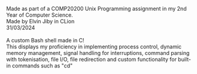 Made as part of a COMP20200 Unix Programming assignment in my 2nd Year of Computer Science.<br/>
Made by Elvin Jiby in CLion<br/>
31/03/2024<br/>
<br/>
A custom Bash shell made in C!<br/>
This displays my proficiency in implementing process control, dynamic memory management, signal handling for interruptions, command parsing with tokenisation, file I/O, file redirection and custom functionality for built-in commands such as "cd"<br/>
